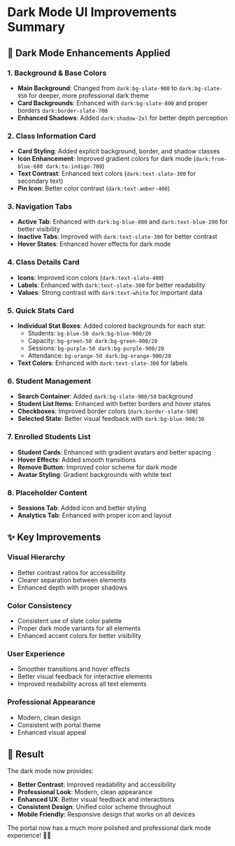 # Dark Mode UI Improvements Summary

## 🎨 **Dark Mode Enhancements Applied**

### **1. Background & Base Colors**
- **Main Background**: Changed from `dark:bg-slate-900` to `dark:bg-slate-950` for deeper, more professional dark theme
- **Card Backgrounds**: Enhanced with `dark:bg-slate-800` and proper borders `dark:border-slate-700`
- **Enhanced Shadows**: Added `dark:shadow-2xl` for better depth perception

### **2. Class Information Card**
- **Card Styling**: Added explicit background, border, and shadow classes
- **Icon Enhancement**: Improved gradient colors for dark mode (`dark:from-blue-600 dark:to-indigo-700`)
- **Text Contrast**: Enhanced text colors (`dark:text-slate-300` for secondary text)
- **Pin Icon**: Better color contrast (`dark:text-amber-400`)

### **3. Navigation Tabs**
- **Active Tab**: Enhanced with `dark:bg-blue-800` and `dark:text-blue-200` for better visibility
- **Inactive Tabs**: Improved with `dark:text-slate-300` for better contrast
- **Hover States**: Enhanced hover effects for dark mode

### **4. Class Details Card**
- **Icons**: Improved icon colors (`dark:text-slate-400`)
- **Labels**: Enhanced with `dark:text-slate-300` for better readability
- **Values**: Strong contrast with `dark:text-white` for important data

### **5. Quick Stats Card**
- **Individual Stat Boxes**: Added colored backgrounds for each stat:
  - Students: `bg-blue-50 dark:bg-blue-900/20`
  - Capacity: `bg-green-50 dark:bg-green-900/20`
  - Sessions: `bg-purple-50 dark:bg-purple-900/20`
  - Attendance: `bg-orange-50 dark:bg-orange-900/20`
- **Text Colors**: Enhanced with `dark:text-slate-300` for labels

### **6. Student Management**
- **Search Container**: Added `dark:bg-slate-900/50` background
- **Student List Items**: Enhanced with better borders and hover states
- **Checkboxes**: Improved border colors (`dark:border-slate-500`)
- **Selected State**: Better visual feedback with `dark:bg-blue-900/30`

### **7. Enrolled Students List**
- **Student Cards**: Enhanced with gradient avatars and better spacing
- **Hover Effects**: Added smooth transitions
- **Remove Button**: Improved color scheme for dark mode
- **Avatar Styling**: Gradient backgrounds with white text

### **8. Placeholder Content**
- **Sessions Tab**: Added icon and better styling
- **Analytics Tab**: Enhanced with proper icon and layout

## ✨ **Key Improvements**

### **Visual Hierarchy**
- Better contrast ratios for accessibility
- Clearer separation between elements
- Enhanced depth with proper shadows

### **Color Consistency**
- Consistent use of slate color palette
- Proper dark mode variants for all elements
- Enhanced accent colors for better visibility

### **User Experience**
- Smoother transitions and hover effects
- Better visual feedback for interactive elements
- Improved readability across all text elements

### **Professional Appearance**
- Modern, clean design
- Consistent with portal theme
- Enhanced visual appeal

## 🎯 **Result**
The dark mode now provides:
- **Better Contrast**: Improved readability and accessibility
- **Professional Look**: Modern, clean appearance
- **Enhanced UX**: Better visual feedback and interactions
- **Consistent Design**: Unified color scheme throughout
- **Mobile Friendly**: Responsive design that works on all devices

The portal now has a much more polished and professional dark mode experience! 🌙✨
